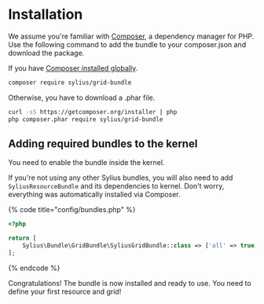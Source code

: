 Installation
============

We assume you're familiar with [Composer](http://packagist.org), a
dependency manager for PHP. Use the following command to add the bundle
to your composer.json and download the package.

If you have [Composer installed globally](http://getcomposer.org/doc/00-intro.md#globally).

```bash
composer require sylius/grid-bundle
```

Otherwise, you have to download a .phar file.

```bash
curl -sS https://getcomposer.org/installer | php
php composer.phar require sylius/grid-bundle
```

Adding required bundles to the kernel
-------------------------------------

You need to enable the bundle inside the kernel.

If you're not using any other Sylius bundles, you will also need to add
`SyliusResourceBundle` and its dependencies to kernel. Don't worry,
everything was automatically installed via Composer.

{% code title="config/bundles.php" %}
```php
<?php

return [
    Sylius\Bundle\GridBundle\SyliusGridBundle::class => ['all' => true],
];
```
{% endcode %}

Congratulations! The bundle is now installed and ready to use. You need
to define your first resource and grid!
